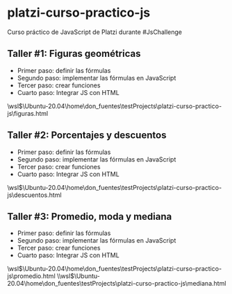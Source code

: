 # platzi-curso-practico-js

Curso práctico de JavaScript de Platzi durante #JsChallenge

## Taller #1: Figuras geométricas

- Primer paso: definir las fórmulas
- Segundo paso: implementar las fórmulas en JavaScript
- Tercer paso: crear funciones
- Cuarto paso: Integrar JS con HTML

\\wsl$\Ubuntu-20.04\home\don_fuentes\testProjects\platzi-curso-practico-js\figuras.html

## Taller #2: Porcentajes y descuentos

- Primer paso: definir las fórmulas
- Segundo paso: implementar las fórmulas en JavaScript
- Tercer paso: crear funciones
- Cuarto paso: Integrar JS con HTML

\\wsl$\Ubuntu-20.04\home\don_fuentes\testProjects\platzi-curso-practico-js\descuentos.html

## Taller #3: Promedio, moda y mediana

- Primer paso: definir las fórmulas
- Segundo paso: implementar las fórmulas en JavaScript
- Tercer paso: crear funciones
- Cuarto paso: Integrar JS con HTML

\\wsl$\Ubuntu-20.04\home\don_fuentes\testProjects\platzi-curso-practico-js\promedio.html
\\wsl$\Ubuntu-20.04\home\don_fuentes\testProjects\platzi-curso-practico-js\mediana.html